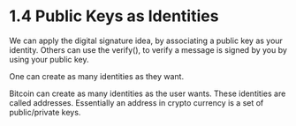 # 1.4 Public Keys as Identities

We can apply the digital signature idea, by associating a public key as your identity.
Others can use the verify(), to verify a message is signed by you by using your public key.

One can create as many identities as they want.

Bitcoin can create as many identities as the user wants.
These identities are called addresses.
Essentially an address in crypto currency is a set of public/private keys.
